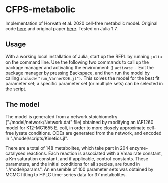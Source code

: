 # CFPS-metabolic
Implementation of Horvath et al. 2020 cell-free metabolic model. Original code [here](https://github.com/varnerlab/Kinetic-CFPS-Model-Publication-Code) and original paper [here](https://www.sciencedirect.com/science/article/pii/S2214030118300452). Tested on Julia 1.7.

## Usage
With a working local installation of Julia, start up the REPL by running `julia` on the command line. Use the following two commands to call up the package manager and activating the environment: `]` `activate .` Exit the package manager by pressing Backspace, and then run the model by calling `include("run_VarnerODE.jl")`. This solves the model for the best fit parameter set; a specific parameter set (or multiple sets) can be selected in the script. 

## The model
The model is generated from a network stoichiometry ("./model/network/Network.dat" file) obtained by modifying an iAF1260 model for K12-MG1655 E. coli, in order to more closely approximate cell-free lysate conditions. ODEs are generated from the network, and encoded in "./model/scripts/Kinetics.jl". 

There are a total of 148 metabolites, which take part in 204 enzyme-catalysed reactions. Each reaction is associated with a Vmax rate constant, a Km saturation constant, and if applicable, control constants. These parameters, and the initial conditions for all species, are found in "./model/params". An ensemble of 100 parameter sets was obtained by MCMC fitting to HPLC time-series data for 37 metabolites. 



